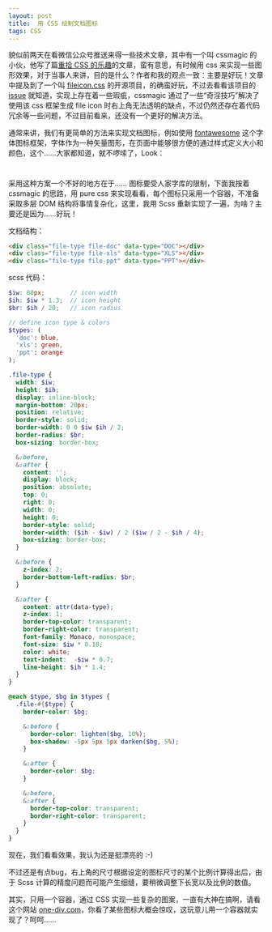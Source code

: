 ```yaml
---
layout: post
title:  用 CSS 绘制文档图标
tags: CSS
---
```


貌似前两天在看微信公众号推送来得一些技术文章，其中有一个叫 cssmagic 的小伙，他写了篇[重拾 CSS 的乐趣](https://github.com/cssmagic/blog/issues/52)的文章，蛮有意思，有时候用 css 来实现一些图形效果，对于当事人来讲，目的是什么？作者和我的观点一致：主要是好玩！文章中提及到了一个叫 [fileicon.css](https://github.com/picturepan2/fileicon.css) 的开源项目，的确蛮好玩，不过去看看该项目的 [issue](https://github.com/picturepan2/fileicon.css/issues/2) 就知道，实现上存在着一些瑕疵，cssmagic 通过了一些“奇淫技巧”解决了使用该 css 框架生成 file icon 时右上角无法透明的缺点，不过仍然还存在着代码冗余等一些问题，不过目前看来，还没有一个更好的解决方法。

<!--more-->

通常来讲，我们有更简单的方法来实现文档图标，例如使用 [fontawesome](http://fortawesome.github.io/Font-Awesome/) 这个字体图标框架，字体作为一种矢量图形，在页面中能够很方便的通过样式定义大小和颜色，这个……大家都知道，就不啰嗦了，Look：

<h1 class="css-icon">
  <span class="fa fa-file-word-o"></span>
  <span class="fa fa-file-excel-o"></span>
  <span class="fa fa-file-powerpoint-o"></span>
</h1>

采用这种方案一个不好的地方在于…… 图标要受人家字库的限制，下面我按着 cssmagic 的思路，用 pure css 来实现看看，每个图标只采用一个容器，不准备采取多层 DOM 结构将事情复杂化，这里，我用 Scss 重新实现了一遍，为啥？主要还是因为……好玩！

文档结构：
```html
<div class="file-type file-doc" data-type="DOC"></div>
<div class="file-type file-xls" data-type="XLS"></div>
<div class="file-type file-ppt" data-type="PPT"></div>
```

scss 代码：
```scss
$iw: 80px;       // icon width
$ih: $iw * 1.3;  // icon height
$br: $ih / 20;   // icon radius

// define icon type & colors
$types: (
  'doc': blue,
  'xls': green,
  'ppt': orange
);

.file-type {
  width: $iw;
  height: $ih;
  display: inline-block;
  margin-bottom: 20px;
  position: relative;
  border-style: solid;
  border-width: 0 0 $iw $ih / 2;
  border-radius: $br;
  box-sizing: border-box;

  &:before,
  &:after {
    content: '';
    display: block;
    position: absolute;
    top: 0;
    right: 0;
    width: 0;
    height: 0;
    border-style: solid;
    border-width: ($ih - $iw) / 2 ($iw / 2 - $ih / 4);
    box-sizing: border-box;
  }

  &:before {
    z-index: 2;
    border-bottom-left-radius: $br;
  }

  &:after {
    content: attr(data-type);
    z-index: 1;
    border-top-color: transparent;
    border-right-color: transparent;
    font-family: Monaco, monospace;
    font-size: $iw * 0.18;
    color: white;
    text-indent:  -$iw * 0.7;
    line-height: $ih * 1.4;
  }
}

@each $type, $bg in $types {
  .file-#{$type} {
    border-color: $bg;

    &:before {
      border-color: lighten($bg, 10%);
      box-shadow: -5px 5px 5px darken($bg, 5%);
    }

    &:after {
      border-color: $bg;
    }

    &:before,
    &:after {
      border-top-color: transparent;
      border-right-color: transparent;
    }
  }
}
```

现在，我们看看效果，我认为还是挺漂亮的 :-)

<div class="file-type file-doc" data-type="DOC"></div>
<div class="file-type file-xls" data-type="XLS"></div>
<div class="file-type file-ppt" data-type="PPT"></div>

不过还是有点bug，右上角的尺寸根据设定的图标尺寸的某个比例计算得出后，由于 Scss 计算的精度问题而可能产生细缝，要稍微调整下长宽以及比例的数值。

其实，只用一个容器，通过 CSS 实现一些复杂的图案，一直有大神在搞啊，请看这个网站  [one-div.com](http://one-div.com/)，你看了某些图标大概会惊叹，这玩意儿用一个容器就实现了？呵呵……
